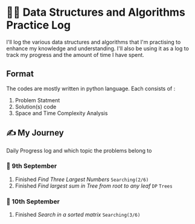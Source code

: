 # 🧑‍💻 Data Structures and Algorithms Practice Log
I'll log the various data structures and algorithms that I'm practising to enhance my knowledge and understanding.
I'll also be using it as a log to track my progress and the amount of time I have spent.

## Format 
The codes are mostly written in python language.
Each consists of :
1. Problem Statment
2. Solution(s) code
3. Space and Time Complexity Analysis

## ✍️ My Journey
Daily Progress log and which topic the problems belong to
### 🌟 9th September 
1. Finished *Find Three Largest Numbers* ```Searching(2/6)```
2. Finished *Find largest sum in Tree from root to any leaf* ```DP``` ```Trees```
### 🌟 10th September 
1. Finished *Search in a sorted matrix* ```Searching(3/6)```


